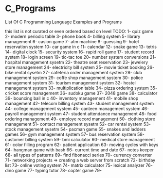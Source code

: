 # C_Programs
List Of C Programming Language Examples and Programs 

this list is not curated or even ordered based on level
TODO: 
1- quiz game
2- modern periodic table 
3- phone book 
4- billing system 
5- library management 
6- casion game 
7- atm machine 
8- guessing 
9- hotel reservation system 
10- car game in c 
11- calendar 
12- snake game 
13- tetris 
14- digital clock
15- security system 
16- rapid roll game 
17- student record system 
18- login screen 
19- tic-tac toe
20- number system conversions 
21- hospital management sysetm 
22- theatre seat reservation
23- jewelery store management 
24- electricity bill system 
25- movie ticket booking 
26- bike rental sysetm 
27- cafeteria order management system 
28- club management system 
29- coffe shop management system 
30- police management system 
31- tourism management system 
32- hostel management system
33- multiplication table 
34- pizza ordering system 
35- cricket score management 
36- sudoku game 
37- 2048 game 
38- calculator 
39- bouncing ball in c 
40- inventory management 
41- mobile shop management 
42- telecom billing system 
43- student management system 
44- college management system 
45- canteen management system 
46- payroll management system 
47- student attendance management 
48- food ordering management 
49- employe record management 
50- clothing store management 
51- contact management sysetm 
52- car rental system 
53- stock management sysetm 
54- pacman game 
55- snakes and ladders games 
56- gym management system 
57- bus reservation system 
58- customer billing system 
59- bmi calculator 
60- medical store management 
61- color filling program 
62- patient application
63- moving cycles with keys 
64- hangman game with bash 
66- current time and date 
67- notes keeper 
68- all types of patterns 
69- find fibonacci series 
70- currency converter 
71- networking projects => creating a web server from scratch 
72- birthday list
73- online voting system 
74- matrix calculator 
75- lexical analyzer
76- dino game 
77- typing tutor
78- copter game 
79- 
